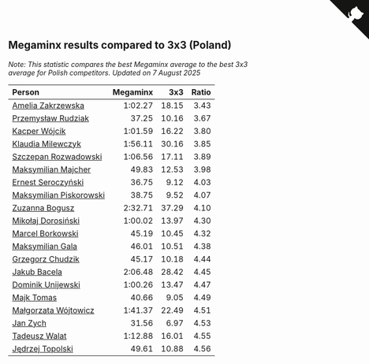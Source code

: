 ## Megaminx results compared to 3x3 (Poland)

*Note: This statistic compares the best Megaminx average to the best 3x3 average for Polish competitors.*
*Updated on  7 August 2025*

| Person | Megaminx | 3x3 | Ratio |
| :--- | ---: | ---: | ---: |
| [Amelia Zakrzewska](https://www.worldcubeassociation.org/persons/2012ZAKR01) | 1:02.27 | 18.15 | 3.43 |
| [Przemysław Rudziak](https://www.worldcubeassociation.org/persons/2020RUDZ02) | 37.25 | 10.16 | 3.67 |
| [Kacper Wójcik](https://www.worldcubeassociation.org/persons/2016WOJC06) | 1:01.59 | 16.22 | 3.80 |
| [Klaudia Milewczyk](https://www.worldcubeassociation.org/persons/2022MILE05) | 1:56.11 | 30.16 | 3.85 |
| [Szczepan Rozwadowski](https://www.worldcubeassociation.org/persons/2025ROZW02) | 1:06.56 | 17.11 | 3.89 |
| [Maksymilian Majcher](https://www.worldcubeassociation.org/persons/2011MAJC01) | 49.83 | 12.53 | 3.98 |
| [Ernest Seroczyński](https://www.worldcubeassociation.org/persons/2015SERO02) | 36.75 | 9.12 | 4.03 |
| [Maksymilian Piskorowski](https://www.worldcubeassociation.org/persons/2017PISK01) | 38.75 | 9.52 | 4.07 |
| [Zuzanna Bogusz](https://www.worldcubeassociation.org/persons/2022BOGU01) | 2:32.71 | 37.29 | 4.10 |
| [Mikołaj Dorosiński](https://www.worldcubeassociation.org/persons/2016DORO01) | 1:00.02 | 13.97 | 4.30 |
| [Marcel Borkowski](https://www.worldcubeassociation.org/persons/2023BORK01) | 45.19 | 10.45 | 4.32 |
| [Maksymilian Gala](https://www.worldcubeassociation.org/persons/2022GALA01) | 46.01 | 10.51 | 4.38 |
| [Grzegorz Chudzik](https://www.worldcubeassociation.org/persons/2018CHUD02) | 45.17 | 10.18 | 4.44 |
| [Jakub Bacela](https://www.worldcubeassociation.org/persons/2018BACE01) | 2:06.48 | 28.42 | 4.45 |
| [Dominik Unijewski](https://www.worldcubeassociation.org/persons/2017UNIJ01) | 1:00.26 | 13.47 | 4.47 |
| [Majk Tomas](https://www.worldcubeassociation.org/persons/2022TOMA05) | 40.66 | 9.05 | 4.49 |
| [Małgorzata Wójtowicz](https://www.worldcubeassociation.org/persons/2018WOJT01) | 1:41.37 | 22.49 | 4.51 |
| [Jan Zych](https://www.worldcubeassociation.org/persons/2014ZYCH01) | 31.56 | 6.97 | 4.53 |
| [Tadeusz Walat](https://www.worldcubeassociation.org/persons/2024WALA02) | 1:12.88 | 16.01 | 4.55 |
| [Jędrzej Topolski](https://www.worldcubeassociation.org/persons/2024TOPO01) | 49.61 | 10.88 | 4.56 |


<a href="https://github.com/maxidragon/wca_statistics_pl" class="github-corner" aria-label="View source on Github"><svg width="80" height="80" viewBox="0 0 250 250" style="fill:#151513; color:#fff; position: absolute; top: 0; border: 0; right: 0;" aria-hidden="true"><path d="M0,0 L115,115 L130,115 L142,142 L250,250 L250,0 Z"></path><path d="M128.3,109.0 C113.8,99.7 119.0,89.6 119.0,89.6 C122.0,82.7 120.5,78.6 120.5,78.6 C119.2,72.0 123.4,76.3 123.4,76.3 C127.3,80.9 125.5,87.3 125.5,87.3 C122.9,97.6 130.6,101.9 134.4,103.2" fill="currentColor" style="transform-origin: 130px 106px;" class="octo-arm"></path><path d="M115.0,115.0 C114.9,115.1 118.7,116.5 119.8,115.4 L133.7,101.6 C136.9,99.2 139.9,98.4 142.2,98.6 C133.8,88.0 127.5,74.4 143.8,58.0 C148.5,53.4 154.0,51.2 159.7,51.0 C160.3,49.4 163.2,43.6 171.4,40.1 C171.4,40.1 176.1,42.5 178.8,56.2 C183.1,58.6 187.2,61.8 190.9,65.4 C194.5,69.0 197.7,73.2 200.1,77.6 C213.8,80.2 216.3,84.9 216.3,84.9 C212.7,93.1 206.9,96.0 205.4,96.6 C205.1,102.4 203.0,107.8 198.3,112.5 C181.9,128.9 168.3,122.5 157.7,114.1 C157.9,116.9 156.7,120.9 152.7,124.9 L141.0,136.5 C139.8,137.7 141.6,141.9 141.8,141.8 Z" fill="currentColor" class="octo-body"></path></svg></a><style>.github-corner:hover .octo-arm{animation:octocat-wave 560ms ease-in-out}@keyframes octocat-wave{0%,100%{transform:rotate(0)}20%,60%{transform:rotate(-25deg)}40%,80%{transform:rotate(10deg)}}@media (max-width:500px){.github-corner:hover .octo-arm{animation:none}.github-corner .octo-arm{animation:octocat-wave 560ms ease-in-out}}</style>

